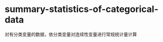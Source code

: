 summary-statistics-of-categorical-data
======================================

对有分类变量的数据，依分类变量对连续性变量进行常规统计量计算
